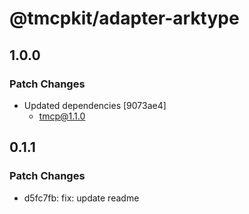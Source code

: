 # @tmcpkit/adapter-arktype

## 1.0.0

### Patch Changes

- Updated dependencies [9073ae4]
    - tmcp@1.1.0

## 0.1.1

### Patch Changes

- d5fc7fb: fix: update readme
